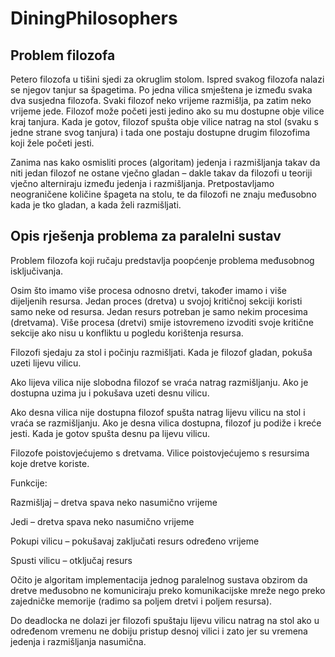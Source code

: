 # DiningPhilosophers

## Problem filozofa

Petero filozofa u tišini sjedi za okruglim stolom. 
Ispred svakog filozofa nalazi se njegov tanjur sa špagetima. 
Po jedna vilica smještena je između svaka dva susjedna filozofa.
Svaki filozof neko vrijeme razmišlja, pa zatim neko vrijeme jede. 
Filozof može početi jesti jedino ako su mu dostupne obje vilice kraj tanjura.
Kada je gotov, filozof spušta obje vilice natrag na stol (svaku s jedne strane svog tanjura) i tada one postaju dostupne drugim filozofima koji žele početi jesti.

Zanima nas kako osmisliti proces (algoritam) jedenja i razmišljanja takav da niti jedan filozof ne ostane vječno gladan – dakle takav da filozofi u teoriji vječno alterniraju između jedenja i razmišljanja. 
Pretpostavljamo neograničene količine špageta na stolu, te da filozofi ne znaju međusobno kada je tko gladan, a kada želi razmišljati. 


## Opis rješenja problema za paralelni sustav

Problem filozofa koji ručaju predstavlja poopćenje problema međusobnog isključivanja. 

Osim što imamo više procesa odnosno dretvi, također imamo i više dijeljenih resursa. 
Jedan proces (dretva) u svojoj kritičnoj sekciji koristi samo neke od resursa. 
Jedan resurs potreban je samo nekim procesima (dretvama). 
Više procesa (dretvi) smije istovremeno izvoditi svoje kritične sekcije ako nisu u konfliktu u pogledu korištenja resursa. 

Filozofi sjedaju za stol i počinju razmišljati. 
Kada je filozof gladan, pokuša uzeti lijevu vilicu. 

Ako lijeva vilica nije slobodna filozof se vraća natrag razmišljanju.
Ako je dostupna uzima ju i pokušava uzeti desnu vilicu. 

Ako desna vilica nije dostupna filozof spušta natrag lijevu vilicu na stol i vraća se razmišljanju.
Ako je desna vilica dostupna, filozof ju podiže i kreće jesti. 
Kada je gotov spušta desnu pa lijevu vilicu.

Filozofe poistovjećujemo s dretvama.
Vilice poistovjećujemo s resursima koje dretve koriste.

Funkcije: 

Razmišljaj – dretva spava neko nasumično vrijeme

Jedi – dretva spava neko nasumično vrijeme	

Pokupi vilicu –  pokušavaj zaključati resurs određeno vrijeme

Spusti vilicu – otključaj resurs	

Očito je algoritam implementacija jednog paralelnog sustava obzirom da dretve međusobno ne komuniciraju preko komunikacijske mreže nego preko zajedničke memorije (radimo sa poljem dretvi i poljem resursa). 

Do deadlocka ne dolazi jer filozofi spuštaju lijevu vilicu natrag na stol ako u određenom vremenu ne dobiju pristup desnoj vilici i zato jer su vremena jedenja i razmišljanja nasumična.

